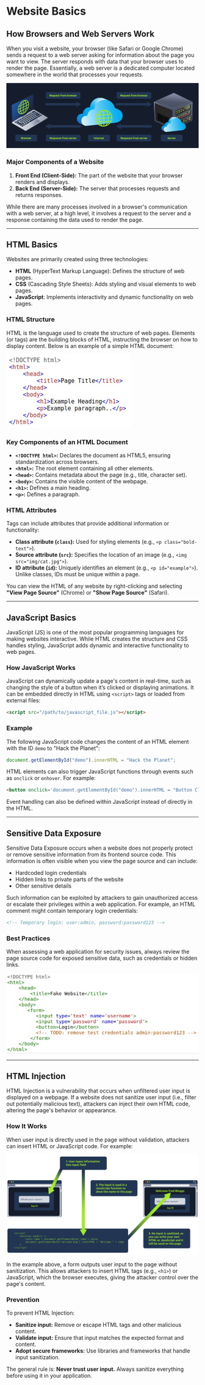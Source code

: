 # Website Basics

## How Browsers and Web Servers Work

When you visit a website, your browser (like Safari or Google Chrome) sends a request to a web server asking for information about the page you want to view. The server responds with data that your browser uses to render the page. Essentially, a web server is a dedicated computer located somewhere in the world that processes your requests.

![Making a Request for a Website](./images/website%20request.png)

### Major Components of a Website

1. **Front End (Client-Side):** The part of the website that your browser renders and displays.
2. **Back End (Server-Side):** The server that processes requests and returns responses.

While there are many processes involved in a browser's communication with a web server, at a high level, it involves a request to the server and a response containing the data used to render the page.

---

## HTML Basics

Websites are primarily created using three technologies:
- **HTML** (HyperText Markup Language): Defines the structure of web pages.
- **CSS** (Cascading Style Sheets): Adds styling and visual elements to web pages.
- **JavaScript**: Implements interactivity and dynamic functionality on web pages.

### HTML Structure

HTML is the language used to create the structure of web pages. Elements (or tags) are the building blocks of HTML, instructing the browser on how to display content. Below is an example of a simple HTML document:

![HTML Example](./images/HTML.png)

### Key Components of an HTML Document

- **`<!DOCTYPE html>`:** Declares the document as HTML5, ensuring standardization across browsers.
- **`<html>`:** The root element containing all other elements.
- **`<head>`:** Contains metadata about the page (e.g., title, character set).
- **`<body>`:** Contains the visible content of the webpage.
- **`<h1>`:** Defines a main heading.
- **`<p>`:** Defines a paragraph.

### HTML Attributes

Tags can include attributes that provide additional information or functionality:
- **Class attribute (`class`):** Used for styling elements (e.g., `<p class="bold-text">`).
- **Source attribute (`src`):** Specifies the location of an image (e.g., `<img src="img/cat.jpg">`).
- **ID attribute (`id`):** Uniquely identifies an element (e.g., `<p id="example">`). Unlike classes, IDs must be unique within a page.

You can view the HTML of any website by right-clicking and selecting **"View Page Source"** (Chrome) or **"Show Page Source"** (Safari).

---

## JavaScript Basics

JavaScript (JS) is one of the most popular programming languages for making websites interactive. While HTML creates the structure and CSS handles styling, JavaScript adds dynamic and interactive functionality to web pages.

### How JavaScript Works

JavaScript can dynamically update a page's content in real-time, such as changing the style of a button when it’s clicked or displaying animations. It can be embedded directly in HTML using `<script>` tags or loaded from external files:

```html
<script src="/path/to/javascript_file.js"></script>
```

### Example

The following JavaScript code changes the content of an HTML element with the ID `demo` to "Hack the Planet":

```javascript
document.getElementById("demo").innerHTML = "Hack the Planet";
```

HTML elements can also trigger JavaScript functions through events such as `onclick` or `onhover`. For example:

```html
<button onclick='document.getElementById("demo").innerHTML = "Button Clicked";'>Click Me!</button>
```

Event handling can also be defined within JavaScript instead of directly in the HTML.

---

## Sensitive Data Exposure

Sensitive Data Exposure occurs when a website does not properly protect or remove sensitive information from its frontend source code. This information is often visible when you view the page source and can include:
- Hardcoded login credentials
- Hidden links to private parts of the website
- Other sensitive details

Such information can be exploited by attackers to gain unauthorized access or escalate their privileges within a web application. For example, an HTML comment might contain temporary login credentials:

```html
<!-- Temporary login: user:admin, password:password123 -->
```

### Best Practices

When assessing a web application for security issues, always review the page source code for exposed sensitive data, such as credentials or hidden links.

![Sensitive Exposure](./images/sensitive%20exposure.png)

---

## HTML Injection

HTML Injection is a vulnerability that occurs when unfiltered user input is displayed on a webpage. If a website does not sanitize user input (i.e., filter out potentially malicious text), attackers can inject their own HTML code, altering the page's behavior or appearance.

### How It Works

When user input is directly used in the page without validation, attackers can insert HTML or JavaScript code. For example:

![HTML Injection](./images/html%20injection.png)

In the example above, a form outputs user input to the page without sanitization. This allows attackers to insert HTML tags (e.g., `<h1>`) or JavaScript, which the browser executes, giving the attacker control over the page's content.

### Prevention

To prevent HTML Injection:
- **Sanitize input:** Remove or escape HTML tags and other malicious content.
- **Validate input:** Ensure that input matches the expected format and content.
- **Adopt secure frameworks:** Use libraries and frameworks that handle input sanitization.

The general rule is: **Never trust user input.** Always sanitize everything before using it in your application.
